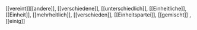 [[vereint]][[andere]], [[verschiedene]], [[unterschiedlich]], [[Einheitliche]], [[Einheit]], [[mehrheitlich]], [[verschieden]], [[Einheitspartei]], [[gemischt]]
, [[einig]]
